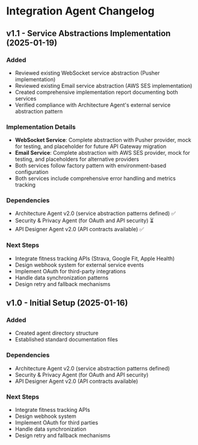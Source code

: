 # Integration Agent Changelog

## v1.1 - Service Abstractions Implementation (2025-01-19)

### Added
- Reviewed existing WebSocket service abstraction (Pusher implementation)
- Reviewed existing Email service abstraction (AWS SES implementation)
- Created comprehensive implementation report documenting both services
- Verified compliance with Architecture Agent's external service abstraction pattern

### Implementation Details
- **WebSocket Service**: Complete abstraction with Pusher provider, mock for testing, and placeholder for future API Gateway migration
- **Email Service**: Complete abstraction with AWS SES provider, mock for testing, and placeholders for alternative providers
- Both services follow factory pattern with environment-based configuration
- Both services include comprehensive error handling and metrics tracking

### Dependencies
- Architecture Agent v2.0 (service abstraction patterns defined) ✅
- Security & Privacy Agent (for OAuth and API security) ⏳
- API Designer Agent v2.0 (API contracts available) ✅

### Next Steps
- Integrate fitness tracking APIs (Strava, Google Fit, Apple Health)
- Design webhook system for external service events
- Implement OAuth for third-party integrations
- Handle data synchronization patterns
- Design retry and fallback mechanisms

## v1.0 - Initial Setup (2025-01-16)

### Added
- Created agent directory structure
- Established standard documentation files

### Dependencies
- Architecture Agent v2.0 (service abstraction patterns defined)
- Security & Privacy Agent (for OAuth and API security)
- API Designer Agent v2.0 (API contracts available)

### Next Steps
- Integrate fitness tracking APIs
- Design webhook system
- Implement OAuth for third parties
- Handle data synchronization
- Design retry and fallback mechanisms